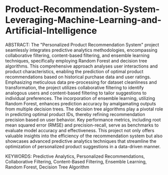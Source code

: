 # Product-Recommendation-System-Leveraging-Machine-Learning-and-Artificial-Intelligence
ABSTRACT:
The "Personalized Product Recommendation System" project seamlessly integrates 
predictive analytics methodologies, encompassing collaborative filtering, content-based 
filtering, and ensemble learning techniques, specifically employing Random Forest and 
decision tree algorithms. This comprehensive approach analyses user interactions and 
product characteristics, enabling the prediction of optimal product recommendations based 
on historical purchase data and user ratings. Emphasizing meticulous data pre-processing
for dataset cleanliness and transformation, the project utilizes collaborative filtering to 
identify analogous users and content-based filtering to tailor suggestions to individual 
preferences. The incorporation of ensemble learning, utilizing Random Forest, enhances 
prediction accuracy by amalgamating outputs from multiple decision trees. The decision 
tree algorithms play a pivotal role in predicting optimal product IDs, thereby refining 
recommendation precision based on user behavior.
Key performance metrics, including root mean squared error (RMSE) and precision-recall, 
serve as benchmarks to evaluate model accuracy and effectiveness. This project not only 
offers valuable insights into the efficiency of the recommendation system but also 
showcases advanced predictive analytics techniques that streamline the optimization of 
personalized product suggestions in a data-driven manner.

KEYWORDS:
Predictive Analytics, Personalized Recommendations, Collaborative Filtering, Content-Based 
Filtering, Ensemble Learning, Random Forest, Decision Tree Algorithm
